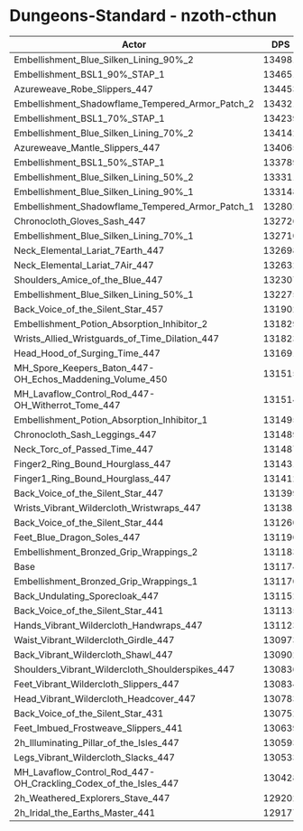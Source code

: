 # Dungeons-Standard - nzoth-cthun
| Actor | DPS | Increase |
|---|:---:|:---:|
|Embellishment_Blue_Silken_Lining_90%_2|134981|2.90%|
|Embellishment_BSL1_90%_STAP_1|134651|2.65%|
|Azureweave_Robe_Slippers_447|134453|2.50%|
|Embellishment_Shadowflame_Tempered_Armor_Patch_2|134321|2.40%|
|Embellishment_BSL1_70%_STAP_1|134239|2.34%|
|Embellishment_Blue_Silken_Lining_70%_2|134142|2.26%|
|Azureweave_Mantle_Slippers_447|134065|2.20%|
|Embellishment_BSL1_50%_STAP_1|133789|1.99%|
|Embellishment_Blue_Silken_Lining_50%_2|133311|1.63%|
|Embellishment_Blue_Silken_Lining_90%_1|133148|1.50%|
|Embellishment_Shadowflame_Tempered_Armor_Patch_1|132802|1.24%|
|Chronocloth_Gloves_Sash_447|132726|1.18%|
|Embellishment_Blue_Silken_Lining_70%_1|132710|1.17%|
|Neck_Elemental_Lariat_7Earth_447|132698|1.16%|
|Neck_Elemental_Lariat_7Air_447|132632|1.11%|
|Shoulders_Amice_of_the_Blue_447|132307|0.86%|
|Embellishment_Blue_Silken_Lining_50%_1|132275|0.84%|
|Back_Voice_of_the_Silent_Star_457|131902|0.55%|
|Embellishment_Potion_Absorption_Inhibitor_2|131829|0.50%|
|Wrists_Allied_Wristguards_of_Time_Dilation_447|131823|0.49%|
|Head_Hood_of_Surging_Time_447|131691|0.39%|
|MH_Spore_Keepers_Baton_447-OH_Echos_Maddening_Volume_450|131515|0.26%|
|MH_Lavaflow_Control_Rod_447-OH_Witherrot_Tome_447|131514|0.26%|
|Embellishment_Potion_Absorption_Inhibitor_1|131495|0.24%|
|Chronocloth_Sash_Leggings_447|131489|0.24%|
|Neck_Torc_of_Passed_Time_447|131487|0.24%|
|Finger2_Ring_Bound_Hourglass_447|131431|0.20%|
|Finger1_Ring_Bound_Hourglass_447|131412|0.18%|
|Back_Voice_of_the_Silent_Star_447|131399|0.17%|
|Wrists_Vibrant_Wildercloth_Wristwraps_447|131381|0.16%|
|Back_Voice_of_the_Silent_Star_444|131260|0.07%|
|Feet_Blue_Dragon_Soles_447|131196|0.02%|
|Embellishment_Bronzed_Grip_Wrappings_2|131183|0.01%|
|Base|131174|0.00%|
|Embellishment_Bronzed_Grip_Wrappings_1|131170|0.00%|
|Back_Undulating_Sporecloak_447|131152|-0.02%|
|Back_Voice_of_the_Silent_Star_441|131135|-0.03%|
|Hands_Vibrant_Wildercloth_Handwraps_447|131123|-0.04%|
|Waist_Vibrant_Wildercloth_Girdle_447|130973|-0.15%|
|Back_Vibrant_Wildercloth_Shawl_447|130902|-0.21%|
|Shoulders_Vibrant_Wildercloth_Shoulderspikes_447|130836|-0.26%|
|Feet_Vibrant_Wildercloth_Slippers_447|130834|-0.26%|
|Head_Vibrant_Wildercloth_Headcover_447|130783|-0.30%|
|Back_Voice_of_the_Silent_Star_431|130752|-0.32%|
|Feet_Imbued_Frostweave_Slippers_441|130639|-0.41%|
|2h_Illuminating_Pillar_of_the_Isles_447|130593|-0.44%|
|Legs_Vibrant_Wildercloth_Slacks_447|130533|-0.49%|
|MH_Lavaflow_Control_Rod_447-OH_Crackling_Codex_of_the_Isles_447|130428|-0.57%|
|2h_Weathered_Explorers_Stave_447|129202|-1.50%|
|2h_Iridal_the_Earths_Master_441|129177|-1.52%|
